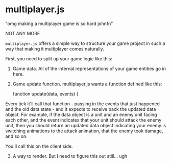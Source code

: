 # multiplayer.js

"omg making a multiplayer game is so hard johnfn"

NOT ANY MORE

`multiplayer.js` offers a simple way to structure your game project in such a way that making it multiplayer comes naturally.

First, you need to split up your game logic like this:

1. Game data. All of the internal representations of your game entities go in here.

2. Game update function. multiplayer.js wants a function defined like this:

    function update(data, events) {

Every tick it'll call that function - passing in the events that just happened and the old data state - and it expects to receive back the updated data object. For example, if the data object is a unit and an enemy unit facing each other, and the event indicates that your unit should attack the enemy unit, then you should return an updated data object indicating your enemy is switching animations to the attack animation, that the enemy took damage, and so on.

You'll call this on the client side.

3. A way to render. But I need to figure this out still... ugh
